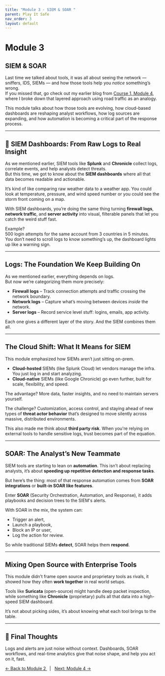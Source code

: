 ```yaml
---
title: "Module 3 - SIEM & SOAR "
parent: Play It Safe
nav_order: 3
layout: default
---
```


# Module 3
## SIEM & SOAR

Last time we talked about tools, it was all about seeing the network — sniffers, IDS, SIEMs — and how those tools help you *notice* something’s wrong.  
If you missed that, go check out my earlier blog from [Course 1, Module 4](../../Foundations-of-Cybersecurity/Play-It-Safe/module-04.md), where I broke down that layered approach using road traffic as an analogy.

This module talks about how those tools are evolving, how cloud-based dashboards are reshaping analyst workflows, how log sources are expanding, and how automation is becoming a critical part of the response process.

---

## 🧠 SIEM Dashboards: From Raw Logs to Real Insight

As we mentioned earlier, SIEM tools like **Splunk** and **Chronicle** collect logs, correlate events, and help analysts detect threats.  
But this time, we got to know about the **SIEM dashboards** where all that data becomes readable and actionable.

It’s kind of like comparing raw weather data to a weather app.
You could look at temperature, pressure, and wind speed number or you could see the storm front coming on a map.

With SIEM dashboards, you’re doing the same thing turning **firewall logs**, **network traffic**, and **server activity** into visual, filterable panels that let you catch the weird stuff fast.

Example?  
500 login attempts for the same account from 3 countries in 5 minutes.  
You don’t need to scroll logs to know something’s up, the dashboard lights up like a warning sign.

---

## Logs: The Foundation We Keep Building On

As we mentioned earlier, everything depends on logs.  
But now we’re categorizing them more precisely:

- **Firewall logs** – Track connection attempts and traffic crossing the network boundary.
- **Network logs** – Capture what’s moving between devices *inside* the network.
- **Server logs** – Record service level stuff: logins, emails, app activity.

Each one gives a different layer of the story. And the SIEM combines them all.

---

## The Cloud Shift: What It Means for SIEM

This module emphasized how SIEMs aren’t just sitting on-prem. 

- **Cloud-hosted** SIEMs (like Splunk Cloud) let vendors manage the infra. You just log in and start analyzing.
- **Cloud-native** SIEMs (like Google Chronicle) go even further, built for scale, flexibility, and speed.

The advantage? More data, faster insights, and no need to maintain servers yourself.

The challenge? Customization, access control, and staying ahead of new types of **threat actor behavior** that’s designed to move silently across massive, distributed environments.

This also made me think about **third party risk**. When you're relying on external tools to handle sensitive logs, trust becomes part of the equation.

---

## SOAR: The Analyst’s New Teammate

SIEM tools are starting to lean on **automation**. This isn’t about replacing analysts, it’s about **speeding up repetitive detection and response tasks**.

But here’s the thing: most of that response automation comes from **SOAR integrations** or **built-in SOAR like features**.

Enter **SOAR** (Security Orchestration, Automation, and Response), it adds playbooks and decision trees to the SIEM's alerts.

With SOAR in the mix, the system can:

- Trigger an alert,  
- Launch a playbook,  
- Block an IP or user,  
- Log the action for review.

So while traditional SIEMs **detect**, SOAR helps them **respond**.

---

## Mixing Open Source with Enterprise Tools

This module didn’t frame open source and proprietary tools as rivals, it showed how they often **work together** in real world setups.

Tools like **Suricata** (open-source) might handle deep packet inspection, while something like **Chronicle** (proprietary) pulls all that data into a high-speed SIEM dashboard.

It’s not about picking sides, it’s about knowing what each tool brings to the table.

---

## 🧠 Final Thoughts

Logs and alerts are just noise without context. Dashboards, SOAR workflows, and real-time analytics give that noise shape, and help you act on it, fast.

[← Back to Module 2 ](module-02.md)   &nbsp; | &nbsp;   [Next: Module 4 →](module-04.md)
